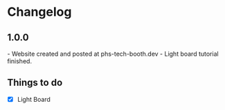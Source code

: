 # Changelog

## 1.0.0
\- Website created and posted at phs-tech-booth.dev
\- Light board tutorial finished.

## Things to do
- [x] Light Board